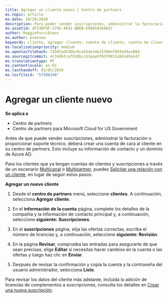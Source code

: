 ```yaml
---
title: Agregar un cliente nuevo | Centro de partners
ms.topic: article
ms.date: 10/29/2018
description: Para poder vender suscripciones, administrar la facturación o proporcionar soporte técnico, antes debes crear un registro de clientes en el Centro de partners. Esto incluye su información de contacto y un dominio de Azure AD.
ms.assetid: 4F53DFAF-1792-4E91-BBEB-E9A65026A81C
author: MaggiePucciEvans
ms.author: evansma
keywords: cliente, agregar cliente, cuenta de cliente, cuenta de cliente en el Centro de partners, clientes, agregar clientes, crear cuenta de cliente
ms.localizationpriority: medium
ms.openlocfilehash: 72b02ad430bc0ce434e3de25380ef043e59ac08d
ms.sourcegitcommit: 4c34d6fcaf020bcc53eaa5f0379011a56149a14f
ms.translationtype: MT
ms.contentlocale: es-ES
ms.lasthandoff: 03/05/2019
ms.locfileid: "57586248"
---
```

# <a name="add-a-new-customer"></a>Agregar un cliente nuevo

**Se aplica a**

-  Centro de partners
-  Centro de partners para Microsoft Cloud for US Government



Antes de que puede vender suscripciones, administrar la facturación o proporcionar soporte técnico, deberá crear una cuenta de cara al cliente en su centro de partners. Esto incluye su información de contacto y un dominio de Azure AD.

Para los clientes que ya tengan cuentas de clientes y suscripciones a través de un escenario [Multicanal](multichannel.md) o [Multipartner](multipartner.md), puedes [Solicitar una relación con un cliente](request-a-relationship-with-a-customer.md), en lugar de seguir estos pasos.

**Agregar un nuevo cliente**

1.  Desde el **centro de partners** menú, seleccione **clientes**. A continuación, selecciona **Agregar cliente**.

2.  En el **información de la cuenta** página, complete los detalles de la compañía y la información de contacto principal y, a continuación, seleccione **siguiente: Suscripciones**.

3.  En el **suscripciones** página, elija las ofertas correctas, escriba el número de licencias y, a continuación, seleccione **siguiente: Revisión**.

4.  En la página **Revisar**, comprueba las entradas para asegurarte de que sean precisas, elige **Editar** si necesitas hacer cambios en la cuenta o las ofertas y luego haz clic en **Enviar**.

5.  Después de revisar la confirmación y copia la cuenta y la contraseña del usuario administrador, selecciona **Listo**.

Para revisar los datos del cliente más adelante, incluida la adición de licencias de complementos a suscripciones, consulta los detalles en [Crear una nueva suscripción](create-a-new-subscription.md).

 

 



